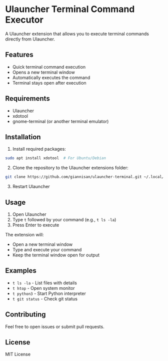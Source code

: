 # Ulauncher Terminal Command Executor

A Ulauncher extension that allows you to execute terminal commands directly from Ulauncher.

## Features
- Quick terminal command execution
- Opens a new terminal window
- Automatically executes the command
- Terminal stays open after execution

## Requirements
- Ulauncher
- xdotool
- gnome-terminal (or another terminal emulator)

## Installation
1. Install required packages:
```bash
sudo apt install xdotool  # For Ubuntu/Debian
```

2. Clone the repository to the Ulauncher extensions folder:
```bash
git clone https://github.com/giannisan/ulauncher-terminal.git ~/.local/share/ulauncher/extensions/com.github.giannisan.ulauncher-terminal
```

3. Restart Ulauncher

## Usage
1. Open Ulauncher
2. Type `t` followed by your command (e.g., `t ls -la`)
3. Press Enter to execute

The extension will:
- Open a new terminal window
- Type and execute your command
- Keep the terminal window open for output

## Examples
- `t ls -la` - List files with details
- `t htop` - Open system monitor
- `t python3` - Start Python interpreter
- `t git status` - Check git status

## Contributing
Feel free to open issues or submit pull requests.

## License
MIT License
